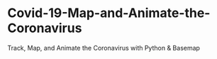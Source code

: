 # Covid-19-Map-and-Animate-the-Coronavirus
Track, Map, and Animate the Coronavirus with Python &amp; Basemap
